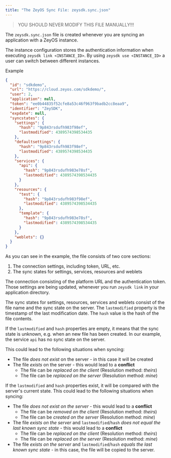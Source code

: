 ```yaml
---
title: "The ZeyOS Sync File: zeysdk.sync.json"
---
```


> YOU SHOULD NEVER MODIFY THIS FILE MANUALLY!!!

The `zeysdk.sync.json` file is created whenever you are syncing an application with a ZeyOS instance.

The instance configuration stores the authentication information when executing `zeysdk link <INSTANCE_ID>`. By using `zeysdk use <INSTANCE_ID>` a user can switch between different instances.

Example

```json
{
  "id": "sdkdemo",
  "url": "https://cloud.zeyos.com/sdkdemo/",
  "user": 2,
  "application": null,
  "token": "ee0b44835f52cfe8a53c46f963f9badb2cc8eaa9",
  "identifier": "ZeySDK",
  "expdate": null,
  "syncstates": {
    "settings": {
      "hash": "9p843rsdufh983f98ef",
      "lastmodified": 4389574398534435
    },
    "defaultsettings": {
      "hash": "9p843rsdufh983f98ef",
      "lastmodified": 4389574398534435
    },
    "services": {
      "api": {
        "hash": "9p843rsdufh983e78sf",
        "lastmodified": 4389574398534435
      }
    },
    "resources": {
      "test": {
        "hash": "9p843rsdufh983f98ef",
        "lastmodified": 4389574398534435
      },
      "template": {
        "hash": "9p843rsdufh983e78sf",
        "lastmodified": 4389574398534435
      }
    },
    "weblets": {}
  }
}
```

As you can see in the example, the file consists of two core sections:

1. The connection settings, including token, URL, etc.
2. The sync states for settings, services, resources and weblets

The connection consisting of the platform URL and the authentication token.
Those settings are being updated, whenever you run `zeysdk link` in your application
directory.

The sync states for settings, resources, services and weblets consist of the
file name and the sync state on the server.
The `lastmodified` property is the timestamp of the last modification date.
The `hash` value is the hash of the file contents.

If the `lastmodified` and `hash` properties are empty, it means that the sync state is unknown,
e.g. when an new file has been created. In our example, the service `api` has no sync state on the server.

This could lead to the following situations when syncing:

* The file *does not exist* on the server - in this case it will be created
* The file *exists* on the server - this would lead to a **conflict**
  - The file can be *replaced on the client* (Resolution method: *theirs*)
  - The file can be *replaced on the server* (Resolution method: *mine*)

If the `lastmodified` and `hash` properties exist, it will be compared with the server's current state.
This could lead to the following situations when syncing:

* The file *does not exist on the server* - this would lead to a **conflict**
  - The file can be *removed on the client* (Resolution method: *theirs*)
  - The file can be *created on the server* (Resolution method: *mine*)
* The file *exists on the server* and `lastmodified`/`hash` *does not equal the last known
  sync state* - this would lead to a **conflict**
  - The file can be *replaced on the client* (Resolution method: *theirs*)
  - The file can be *replaced on the server* (Resolution method: *mine*)
* The file *exists on the server* and `lastmodified`/`hash` *equals the last known
  sync state* - in this case, the file will be copied to the server.
